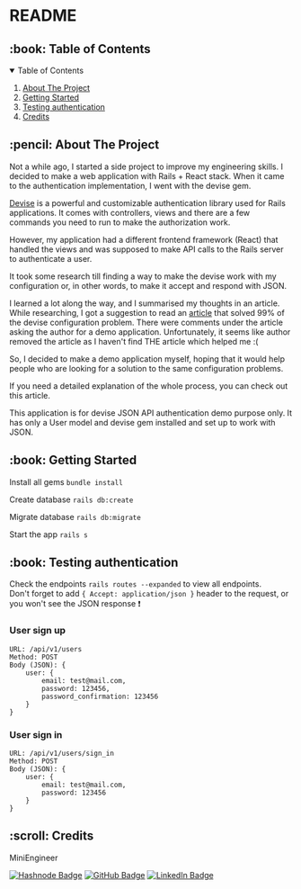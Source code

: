 # README

<h2 id="table-of-contents"> :book: Table of Contents</h2>

<details open="open">
  <summary>Table of Contents</summary>
  <ol>
    <li><a href="#about-the-project">About The Project</a></li>
    <li><a href="#getting-started">Getting Started</a></li>
    <li><a href="#testing-authentication">Testing authentication</a></li>
    <li><a href="#credits">Credits</a></li>
  </ol>
</details>

<h2 id="about-the-project"> :pencil: About The Project</h2>

<p> Not a while ago, I started a side project to improve my engineering skills.
I decided to make a web application with Rails + React stack. When it came to the authentication implementation, I went with the devise gem. </p>

[Devise](https://github.com/heartcombo/devise) is a powerful and customizable authentication library used for Rails applications. It comes with controllers, views and there are a few commands you need to run to make the authorization work.

However, my application had a different frontend framework (React) that handled the views and was supposed to make API calls to the Rails server to authenticate a user.

It took some research till finding a way to make the devise work with my configuration or, in other words, to make it accept and respond with JSON.

I learned a lot along the way, and I summarised my thoughts in an article.
While researching, I got a suggestion to read an [article](https://andrewray.me/blog) that solved 99% of the devise configuration problem. There were comments under the article asking the author for a demo application. Unfortunately, it seems like author removed the article as I haven't find THE article which helped me :(

So, I decided to make a demo application myself, hoping that it would help people who are looking for a solution to the same configuration problems.

If you need a detailed explanation of the whole process, you can check out this article.

This application is for devise JSON API authentication demo purpose only. It has only a User model and devise gem installed and set up to work with JSON.

<h2 id="getting-started"> :book: Getting Started</h2>

Install all gems `bundle install`

Create database `rails db:create`

Migrate database `rails db:migrate`

Start the app `rails s`

<h2 id="testing-authentication"> :book: Testing authentication</h2>

Check the endpoints `rails routes --expanded` to view all endpoints. <br />
Don't forget to add `{ Accept: application/json }` header to the request, or you won't see the JSON response ❗

### User sign up
```
URL: /api/v1/users
Method: POST
Body (JSON): {
    user: {
        email: test@mail.com,
        password: 123456,
        password_confirmation: 123456
    }
}
```

### User sign in
```
URL: /api/v1/users/sign_in
Method: POST
Body (JSON): {
    user: {
        email: test@mail.com,
        password: 123456
    }
}
```


<h2 id="credits"> :scroll: Credits</h2>

MiniEngineer

[![Hashnode Badge](https://img.shields.io/badge/Hashnode-2962FF?style=for-the-badge&logo=hashnode&logoColor=white)](https://miniland.hashnode.dev/)
[![GitHub Badge](https://img.shields.io/badge/GitHub-100000?style=for-the-badge&logo=github&logoColor=white)](https://github.com/miniengineer)
[![LinkedIn Badge](https://img.shields.io/badge/LinkedIn-0077B5?style=for-the-badge&logo=linkedin&logoColor=white)](https://www.linkedin.com/in/minira-samadova/)
